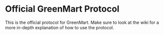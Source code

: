# Official GreenMart Protocol

This is the official protocol for GreenMart. Make sure to look at the wiki for a more in-depth explanation of how to use the protocol.
